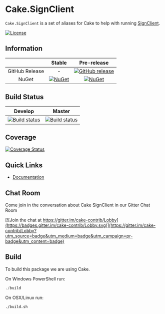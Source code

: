 # Cake.SignClient

`Cake.SignClient` is a set of aliases for Cake to help with running [SignClient](https://github.com/onovotny/SignService).

[![License](http://img.shields.io/:license-mit-blue.svg)](https://github.com/cake-contrib/Cake.Recipe/blob/develop/LICENSE)

## Information

| | Stable | Pre-release |
|:--:|:--:|:--:|
|GitHub Release|-|[![GitHub release](https://img.shields.io/github/release/cake-contrib/Cake.SignClient.svg)](https://github.com/cake-contrib/Cake.SignClient/releases/latest)|
|NuGet|[![NuGet](https://img.shields.io/nuget/v/Cake.SignClient.svg)](https://www.nuget.org/packages/Cake.SignClient)|[![NuGet](https://img.shields.io/nuget/vpre/Cake.SignClient.svg)](https://www.nuget.org/packages/Cake.SignClient)|

## Build Status

|Develop|Master|
|:--:|:--:|
|[![Build status](https://ci.appveyor.com/api/projects/status/vmv0n3vx0buuqwne/branch/develop?svg=true)](https://ci.appveyor.com/project/cakecontrib/cake-signclient/branch/develop)|[![Build status](https://ci.appveyor.com/api/projects/status/vmv0n3vx0buuqwne/branch/develop?svg=true)](https://ci.appveyor.com/project/cakecontrib/cake-signclient/branch/master)|

## Coverage

[![Coverage Status](https://coveralls.io/repos/github/cake-contrib/Cake.SignClient/badge.svg?branch=develop)](https://coveralls.io/github/cake-contrib/Cake.SignClient?branch=develop)


## Quick Links

- [Documentation](https://cake-contrib.github.io/Cake.SignClient)

## Chat Room

Come join in the conversation about Cake SignClient in our Gitter Chat Room

[![Join the chat at https://gitter.im/cake-contrib/Lobby](https://badges.gitter.im/cake-contrib/Lobby.svg)](https://gitter.im/cake-contrib/Lobby?utm_source=badge&utm_medium=badge&utm_campaign=pr-badge&utm_content=badge)

## Build

To build this package we are using Cake.

On Windows PowerShell run:

```powershell
./build
```

On OSX/Linux run:

```bash
./build.sh
```
